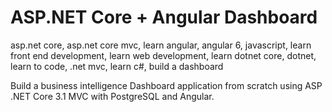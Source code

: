 # ASP.NET Core + Angular Dashboard

asp.net core, asp.net core mvc, learn angular, angular 6, javascript, learn front end development, learn web development, learn dotnet core, dotnet, learn to code, .net mvc, learn c#, build a dashboard

Build a business intelligence Dashboard application from scratch using ASP .NET Core 3.1 MVC with PostgreSQL and Angular.
